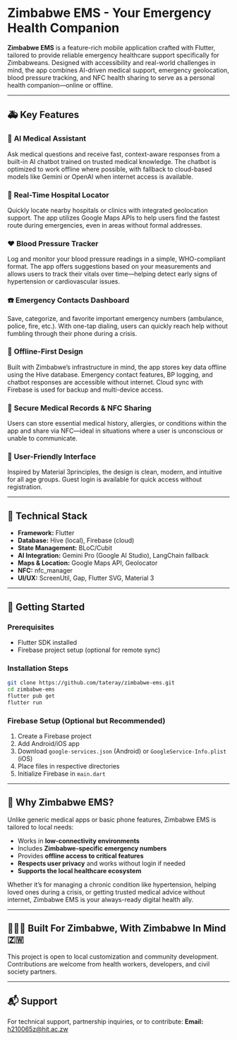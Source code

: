 # Zimbabwe EMS - Your Emergency Health Companion

**Zimbabwe EMS** is a feature-rich mobile application crafted with Flutter, tailored to provide reliable emergency healthcare support specifically for Zimbabweans. Designed with accessibility and real-world challenges in mind, the app combines AI-driven medical support, emergency geolocation, blood pressure tracking, and NFC health sharing to serve as a personal health companion—online or offline.

---

## 🚑 Key Features

### 🧠 **AI Medical Assistant**

Ask medical questions and receive fast, context-aware responses from a built-in AI chatbot trained on trusted medical knowledge. The chatbot is optimized to work offline where possible, with fallback to cloud-based models like Gemini or OpenAI when internet access is available.

### 📍 **Real-Time Hospital Locator**

Quickly locate nearby hospitals or clinics with integrated geolocation support. The app utilizes Google Maps APIs to help users find the fastest route during emergencies, even in areas without formal addresses.

### ❤️ **Blood Pressure Tracker**

Log and monitor your blood pressure readings in a simple, WHO-compliant format. The app offers suggestions based on your measurements and allows users to track their vitals over time—helping detect early signs of hypertension or cardiovascular issues.

### ☎️ **Emergency Contacts Dashboard**

Save, categorize, and favorite important emergency numbers (ambulance, police, fire, etc.). With one-tap dialing, users can quickly reach help without fumbling through their phone during a crisis.

### 📶 **Offline-First Design**

Built with Zimbabwe’s infrastructure in mind, the app stores key data offline using the Hive database. Emergency contact features, BP logging, and chatbot responses are accessible without internet. Cloud sync with Firebase is used for backup and multi-device access.

### 🔐 **Secure Medical Records & NFC Sharing**

Users can store essential medical history, allergies, or conditions within the app and share via NFC—ideal in situations where a user is unconscious or unable to communicate.

### 🎨 **User-Friendly Interface**

Inspired by Material 3principles, the design is clean, modern, and intuitive for all age groups. Guest login is available for quick access without registration.

---

## 🔧 Technical Stack

* **Framework:** Flutter
* **Database:** Hive (local), Firebase (cloud)
* **State Management:** BLoC/Cubit
* **AI Integration:** Gemini Pro (Google AI Studio), LangChain fallback
* **Maps & Location:** Google Maps API, Geolocator
* **NFC:** nfc\_manager
* **UI/UX:** ScreenUtil, Gap, Flutter SVG, Material 3

---

## 📲 Getting Started

### Prerequisites

* Flutter SDK installed
* Firebase project setup (optional for remote sync)

### Installation Steps

```bash
git clone https://github.com/tateray/zimbabwe-ems.git
cd zimbabwe-ems
flutter pub get
flutter run
```

### Firebase Setup (Optional but Recommended)

1. Create a Firebase project
2. Add Android/iOS app
3. Download `google-services.json` (Android) or `GoogleService-Info.plist` (iOS)
4. Place files in respective directories
5. Initialize Firebase in `main.dart`

---

## 🤝 Why Zimbabwe EMS?

Unlike generic medical apps or basic phone features, Zimbabwe EMS is tailored to local needs:

* Works in **low-connectivity environments**
* Includes **Zimbabwe-specific emergency numbers**
* Provides **offline access to critical features**
* **Respects user privacy** and works without login if needed
* **Supports the local healthcare ecosystem**

Whether it’s for managing a chronic condition like hypertension, helping loved ones during a crisis, or getting trusted medical advice without internet, Zimbabwe EMS is your always-ready digital health ally.

---

## 👩🏾‍⚕️ Built For Zimbabwe, With Zimbabwe In Mind 🇿🇼

This project is open to local customization and community development. Contributions are welcome from health workers, developers, and civil society partners.

---

## 📬 Support

For technical support, partnership inquiries, or to contribute:
**Email:** h210065z@hit.ac.zw
